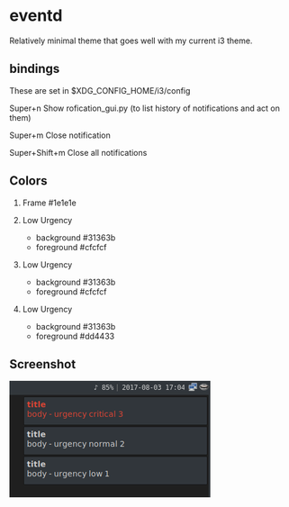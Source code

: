 # eventd

Relatively minimal theme that goes well with my current i3 theme.

## bindings

These are set in $XDG_CONFIG_HOME/i3/config

Super+n            Show rofication_gui.py (to list history of notifications and
act on them)

Super+m            Close notification

Super+Shift+m      Close all notifications

## Colors

1. Frame        #1e1e1e

2. Low Urgency
   - background   #31363b
   - foreground   #cfcfcf

3. Low Urgency
   - background   #31363b
   - foreground   #cfcfcf

4. Low Urgency
   - background   #31363b
   - foreground   #dd4433


## Screenshot

![eventd](https://github.com/mbfraga/dotfiles/blob/master/eventd/eventd.png)
